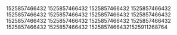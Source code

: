 1525857466432
1525857466432
1525857466432
1525857466432
1525857466432
1525857466432
1525857466432
1525857466432
1525857466432
1525857466432
1525857466432
1525857466432
1525857466432
1525857466432
15258574664321525911268764